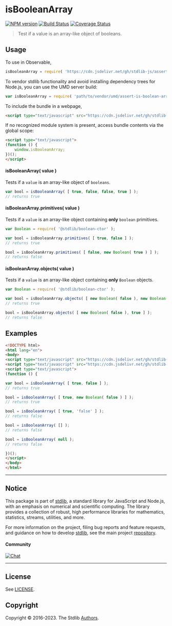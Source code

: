 <!--

@license Apache-2.0

Copyright (c) 2018 The Stdlib Authors.

Licensed under the Apache License, Version 2.0 (the "License");
you may not use this file except in compliance with the License.
You may obtain a copy of the License at

   http://www.apache.org/licenses/LICENSE-2.0

Unless required by applicable law or agreed to in writing, software
distributed under the License is distributed on an "AS IS" BASIS,
WITHOUT WARRANTIES OR CONDITIONS OF ANY KIND, either express or implied.
See the License for the specific language governing permissions and
limitations under the License.

-->

# isBooleanArray

[![NPM version][npm-image]][npm-url] [![Build Status][test-image]][test-url] [![Coverage Status][coverage-image]][coverage-url] <!-- [![dependencies][dependencies-image]][dependencies-url] -->

> Test if a value is an array-like object of booleans.



<section class="usage">

## Usage

To use in Observable,

```javascript
isBooleanArray = require( 'https://cdn.jsdelivr.net/gh/stdlib-js/assert-is-boolean-array@umd/browser.js' )
```

To vendor stdlib functionality and avoid installing dependency trees for Node.js, you can use the UMD server build:

```javascript
var isBooleanArray = require( 'path/to/vendor/umd/assert-is-boolean-array/index.js' )
```

To include the bundle in a webpage,

```html
<script type="text/javascript" src="https://cdn.jsdelivr.net/gh/stdlib-js/assert-is-boolean-array@umd/browser.js"></script>
```

If no recognized module system is present, access bundle contents via the global scope:

```html
<script type="text/javascript">
(function () {
    window.isBooleanArray;
})();
</script>
```

#### isBooleanArray( value )

Tests if a `value` is an array-like object of `booleans`.

```javascript
var bool = isBooleanArray( [ true, false, false, true ] );
// returns true
```

#### isBooleanArray.primitives( value )

Tests if a `value` is an array-like object containing **only** `boolean` primitives.

<!-- eslint-disable no-new-wrappers -->

```javascript
var Boolean = require( '@stdlib/boolean-ctor' );

var bool = isBooleanArray.primitives( [ true, false ] );
// returns true

bool = isBooleanArray.primitives( [ false, new Boolean( true ) ] );
// returns false
```

#### isBooleanArray.objects( value )

Tests if a `value` is an array-like object containing **only** `Boolean` objects.

<!-- eslint-disable no-new-wrappers, max-len -->

```javascript
var Boolean = require( '@stdlib/boolean-ctor' );

var bool = isBooleanArray.objects( [ new Boolean( false ), new Boolean( true ) ] );
// returns true

bool = isBooleanArray.objects( [ new Boolean( false ), true ] );
// returns false
```

</section>

<!-- /.usage -->

<section class="examples">

## Examples

<!-- eslint-disable no-new-wrappers -->

<!-- eslint no-undef: "error" -->

```html
<!DOCTYPE html>
<html lang="en">
<body>
<script type="text/javascript" src="https://cdn.jsdelivr.net/gh/stdlib-js/boolean-ctor@umd/browser.js"></script>
<script type="text/javascript" src="https://cdn.jsdelivr.net/gh/stdlib-js/assert-is-boolean-array@umd/browser.js"></script>
<script type="text/javascript">
(function () {

var bool = isBooleanArray( [ true, false ] );
// returns true

bool = isBooleanArray( [ true, new Boolean( false ) ] );
// returns true

bool = isBooleanArray( [ true, 'false' ] );
// returns false

bool = isBooleanArray( [] );
// returns false

bool = isBooleanArray( null );
// returns false

})();
</script>
</body>
</html>
```

</section>

<!-- /.examples -->

<!-- Section for related `stdlib` packages. Do not manually edit this section, as it is automatically populated. -->

<section class="related">

</section>

<!-- /.related -->

<!-- Section for all links. Make sure to keep an empty line after the `section` element and another before the `/section` close. -->


<section class="main-repo" >

* * *

## Notice

This package is part of [stdlib][stdlib], a standard library for JavaScript and Node.js, with an emphasis on numerical and scientific computing. The library provides a collection of robust, high performance libraries for mathematics, statistics, streams, utilities, and more.

For more information on the project, filing bug reports and feature requests, and guidance on how to develop [stdlib][stdlib], see the main project [repository][stdlib].

#### Community

[![Chat][chat-image]][chat-url]

---

## License

See [LICENSE][stdlib-license].


## Copyright

Copyright &copy; 2016-2023. The Stdlib [Authors][stdlib-authors].

</section>

<!-- /.stdlib -->

<!-- Section for all links. Make sure to keep an empty line after the `section` element and another before the `/section` close. -->

<section class="links">

[npm-image]: http://img.shields.io/npm/v/@stdlib/assert-is-boolean-array.svg
[npm-url]: https://npmjs.org/package/@stdlib/assert-is-boolean-array

[test-image]: https://github.com/stdlib-js/assert-is-boolean-array/actions/workflows/test.yml/badge.svg?branch=main
[test-url]: https://github.com/stdlib-js/assert-is-boolean-array/actions/workflows/test.yml?query=branch:main

[coverage-image]: https://img.shields.io/codecov/c/github/stdlib-js/assert-is-boolean-array/main.svg
[coverage-url]: https://codecov.io/github/stdlib-js/assert-is-boolean-array?branch=main

<!--

[dependencies-image]: https://img.shields.io/david/stdlib-js/assert-is-boolean-array.svg
[dependencies-url]: https://david-dm.org/stdlib-js/assert-is-boolean-array/main

-->

[chat-image]: https://img.shields.io/gitter/room/stdlib-js/stdlib.svg
[chat-url]: https://gitter.im/stdlib-js/stdlib/

[stdlib]: https://github.com/stdlib-js/stdlib

[stdlib-authors]: https://github.com/stdlib-js/stdlib/graphs/contributors

[umd]: https://github.com/umdjs/umd
[es-module]: https://developer.mozilla.org/en-US/docs/Web/JavaScript/Guide/Modules

[deno-url]: https://github.com/stdlib-js/assert-is-boolean-array/tree/deno
[umd-url]: https://github.com/stdlib-js/assert-is-boolean-array/tree/umd
[esm-url]: https://github.com/stdlib-js/assert-is-boolean-array/tree/esm
[branches-url]: https://github.com/stdlib-js/assert-is-boolean-array/blob/main/branches.md

[stdlib-license]: https://raw.githubusercontent.com/stdlib-js/assert-is-boolean-array/main/LICENSE

</section>

<!-- /.links -->
